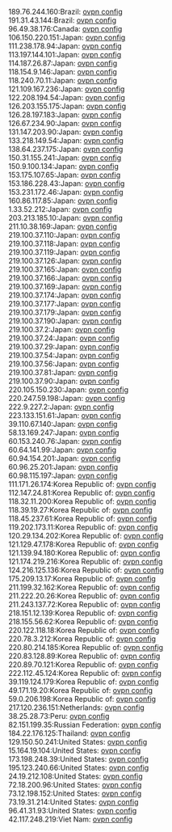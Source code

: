 189.76.244.160:Brazil: [ovpn config](vpn/189_76_244_160.ovpn)  
191.31.43.144:Brazil: [ovpn config](vpn/191_31_43_144.ovpn)  
96.49.38.176:Canada: [ovpn config](vpn/96_49_38_176.ovpn)  
106.150.220.151:Japan: [ovpn config](vpn/106_150_220_151.ovpn)  
111.238.178.94:Japan: [ovpn config](vpn/111_238_178_94.ovpn)  
113.197.144.101:Japan: [ovpn config](vpn/113_197_144_101.ovpn)  
114.187.26.87:Japan: [ovpn config](vpn/114_187_26_87.ovpn)  
118.154.9.146:Japan: [ovpn config](vpn/118_154_9_146.ovpn)  
118.240.70.11:Japan: [ovpn config](vpn/118_240_70_11.ovpn)  
121.109.167.236:Japan: [ovpn config](vpn/121_109_167_236.ovpn)  
122.208.194.54:Japan: [ovpn config](vpn/122_208_194_54.ovpn)  
126.203.155.175:Japan: [ovpn config](vpn/126_203_155_175.ovpn)  
126.28.197.183:Japan: [ovpn config](vpn/126_28_197_183.ovpn)  
126.67.234.90:Japan: [ovpn config](vpn/126_67_234_90.ovpn)  
131.147.203.90:Japan: [ovpn config](vpn/131_147_203_90.ovpn)  
133.218.149.54:Japan: [ovpn config](vpn/133_218_149_54.ovpn)  
138.64.237.175:Japan: [ovpn config](vpn/138_64_237_175.ovpn)  
150.31.155.241:Japan: [ovpn config](vpn/150_31_155_241.ovpn)  
150.9.100.134:Japan: [ovpn config](vpn/150_9_100_134.ovpn)  
153.175.107.65:Japan: [ovpn config](vpn/153_175_107_65.ovpn)  
153.186.228.43:Japan: [ovpn config](vpn/153_186_228_43.ovpn)  
153.231.172.46:Japan: [ovpn config](vpn/153_231_172_46.ovpn)  
160.86.117.85:Japan: [ovpn config](vpn/160_86_117_85.ovpn)  
1.33.52.212:Japan: [ovpn config](vpn/1_33_52_212.ovpn)  
203.213.185.10:Japan: [ovpn config](vpn/203_213_185_10.ovpn)  
211.10.38.169:Japan: [ovpn config](vpn/211_10_38_169.ovpn)  
219.100.37.110:Japan: [ovpn config](vpn/219_100_37_110.ovpn)  
219.100.37.118:Japan: [ovpn config](vpn/219_100_37_118.ovpn)  
219.100.37.119:Japan: [ovpn config](vpn/219_100_37_119.ovpn)  
219.100.37.126:Japan: [ovpn config](vpn/219_100_37_126.ovpn)  
219.100.37.165:Japan: [ovpn config](vpn/219_100_37_165.ovpn)  
219.100.37.166:Japan: [ovpn config](vpn/219_100_37_166.ovpn)  
219.100.37.169:Japan: [ovpn config](vpn/219_100_37_169.ovpn)  
219.100.37.174:Japan: [ovpn config](vpn/219_100_37_174.ovpn)  
219.100.37.177:Japan: [ovpn config](vpn/219_100_37_177.ovpn)  
219.100.37.179:Japan: [ovpn config](vpn/219_100_37_179.ovpn)  
219.100.37.190:Japan: [ovpn config](vpn/219_100_37_190.ovpn)  
219.100.37.2:Japan: [ovpn config](vpn/219_100_37_2.ovpn)  
219.100.37.24:Japan: [ovpn config](vpn/219_100_37_24.ovpn)  
219.100.37.29:Japan: [ovpn config](vpn/219_100_37_29.ovpn)  
219.100.37.54:Japan: [ovpn config](vpn/219_100_37_54.ovpn)  
219.100.37.56:Japan: [ovpn config](vpn/219_100_37_56.ovpn)  
219.100.37.81:Japan: [ovpn config](vpn/219_100_37_81.ovpn)  
219.100.37.90:Japan: [ovpn config](vpn/219_100_37_90.ovpn)  
220.105.150.230:Japan: [ovpn config](vpn/220_105_150_230.ovpn)  
220.247.59.198:Japan: [ovpn config](vpn/220_247_59_198.ovpn)  
222.9.227.2:Japan: [ovpn config](vpn/222_9_227_2.ovpn)  
223.133.151.61:Japan: [ovpn config](vpn/223_133_151_61.ovpn)  
39.110.67.140:Japan: [ovpn config](vpn/39_110_67_140.ovpn)  
58.13.169.247:Japan: [ovpn config](vpn/58_13_169_247.ovpn)  
60.153.240.76:Japan: [ovpn config](vpn/60_153_240_76.ovpn)  
60.64.141.99:Japan: [ovpn config](vpn/60_64_141_99.ovpn)  
60.94.154.201:Japan: [ovpn config](vpn/60_94_154_201.ovpn)  
60.96.25.201:Japan: [ovpn config](vpn/60_96_25_201.ovpn)  
60.98.115.197:Japan: [ovpn config](vpn/60_98_115_197.ovpn)  
111.171.26.174:Korea Republic of: [ovpn config](vpn/111_171_26_174.ovpn)  
112.147.24.81:Korea Republic of: [ovpn config](vpn/112_147_24_81.ovpn)  
118.32.11.200:Korea Republic of: [ovpn config](vpn/118_32_11_200.ovpn)  
118.39.19.27:Korea Republic of: [ovpn config](vpn/118_39_19_27.ovpn)  
118.45.237.61:Korea Republic of: [ovpn config](vpn/118_45_237_61.ovpn)  
119.202.173.11:Korea Republic of: [ovpn config](vpn/119_202_173_11.ovpn)  
120.29.134.202:Korea Republic of: [ovpn config](vpn/120_29_134_202.ovpn)  
121.129.47.178:Korea Republic of: [ovpn config](vpn/121_129_47_178.ovpn)  
121.139.94.180:Korea Republic of: [ovpn config](vpn/121_139_94_180.ovpn)  
121.174.219.216:Korea Republic of: [ovpn config](vpn/121_174_219_216.ovpn)  
124.216.125.136:Korea Republic of: [ovpn config](vpn/124_216_125_136.ovpn)  
175.209.13.17:Korea Republic of: [ovpn config](vpn/175_209_13_17.ovpn)  
211.199.32.162:Korea Republic of: [ovpn config](vpn/211_199_32_162.ovpn)  
211.222.20.26:Korea Republic of: [ovpn config](vpn/211_222_20_26.ovpn)  
211.243.137.72:Korea Republic of: [ovpn config](vpn/211_243_137_72.ovpn)  
218.151.12.139:Korea Republic of: [ovpn config](vpn/218_151_12_139.ovpn)  
218.155.56.62:Korea Republic of: [ovpn config](vpn/218_155_56_62.ovpn)  
220.122.118.18:Korea Republic of: [ovpn config](vpn/220_122_118_18.ovpn)  
220.78.3.212:Korea Republic of: [ovpn config](vpn/220_78_3_212.ovpn)  
220.80.214.185:Korea Republic of: [ovpn config](vpn/220_80_214_185.ovpn)  
220.83.128.89:Korea Republic of: [ovpn config](vpn/220_83_128_89.ovpn)  
220.89.70.121:Korea Republic of: [ovpn config](vpn/220_89_70_121.ovpn)  
222.112.45.124:Korea Republic of: [ovpn config](vpn/222_112_45_124.ovpn)  
39.119.124.179:Korea Republic of: [ovpn config](vpn/39_119_124_179.ovpn)  
49.171.19.20:Korea Republic of: [ovpn config](vpn/49_171_19_20.ovpn)  
59.0.206.198:Korea Republic of: [ovpn config](vpn/59_0_206_198.ovpn)  
217.120.236.151:Netherlands: [ovpn config](vpn/217_120_236_151.ovpn)  
38.25.28.73:Peru: [ovpn config](vpn/38_25_28_73.ovpn)  
82.151.199.35:Russian Federation: [ovpn config](vpn/82_151_199_35.ovpn)  
184.22.176.125:Thailand: [ovpn config](vpn/184_22_176_125.ovpn)  
129.150.50.241:United States: [ovpn config](vpn/129_150_50_241.ovpn)  
15.164.19.104:United States: [ovpn config](vpn/15_164_19_104.ovpn)  
173.198.248.39:United States: [ovpn config](vpn/173_198_248_39.ovpn)  
195.123.240.66:United States: [ovpn config](vpn/195_123_240_66.ovpn)  
24.19.212.108:United States: [ovpn config](vpn/24_19_212_108.ovpn)  
72.18.200.96:United States: [ovpn config](vpn/72_18_200_96.ovpn)  
73.12.198.152:United States: [ovpn config](vpn/73_12_198_152.ovpn)  
73.19.31.214:United States: [ovpn config](vpn/73_19_31_214.ovpn)  
96.41.31.93:United States: [ovpn config](vpn/96_41_31_93.ovpn)  
42.117.248.219:Viet Nam: [ovpn config](vpn/42_117_248_219.ovpn)  
